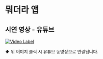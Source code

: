# 뭐더라 앱

## 시연 영상 - 유튜브

[![Video Label](https://img.youtube.com/vi/JI3wjMUU__s/0.jpg)](https://youtu.be/JI3wjMUU__s)

⬆️ 위 이미지 클릭 시 유튜브 동영상으로 연결됩니다.
